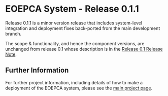 # EOEPCA System - Release 0.1.1

Release 0.1.1 is a minor version release that includes system-level integration and deployment fixes back-ported from the main development branch.

The scope & functionality, and hence the component versions, are unchanged from release 0.1 whose description is in the [Release 0.1 Release Note](release-0.1.md).

## Further Information

For further project information, including details of how to make a deployment of the EOEPCA system, please see the [main project page](../README.md).
